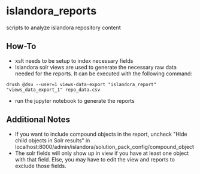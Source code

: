 # islandora_reports
scripts to analyze islandora repository content

## How-To
* xslt needs to be setup to index necessary fields
* Islandora solr views are used to generate the necessary raw data needed for the reports.  It can be executed with the following command:
```
drush @dsu --user=1 views-data-export "islandora_report" "views_data_export_1" repo_data.csv
```
* run the jupyter notebook to generate the reports


## Additional Notes
* If you want to include compound objects in the report, uncheck "Hide child objects in Solr results" in localhost:8000/admin/islandora/solution_pack_config/compound_object
* The solr fields will only show up in view if you have at least one object with that field.  Else, you may have to edit the view and reports to exclude those fields.  


